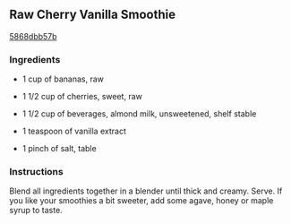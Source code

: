 ## Raw Cherry Vanilla Smoothie

[5868dbb57b](http://www.food.com/recipe/raw-cherry-vanilla-smoothie-294361)

### Ingredients

 - 1 cup of bananas, raw

 - 1 1/2 cup of cherries, sweet, raw

 - 1 1/2 cup of beverages, almond milk, unsweetened, shelf stable

 - 1 teaspoon of vanilla extract

 - 1 pinch of salt, table

### Instructions

Blend all ingredients together in a blender until thick and creamy. Serve. If you like your smoothies a bit sweeter, add some agave, honey or maple syrup to taste.